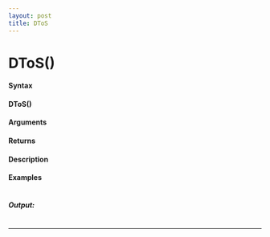 ```yaml
---
layout: post
title: DToS
---
```


# DToS()


#### Syntax

#### DToS()

#### Arguments

#### Returns

#### Description

#### Examples

```

```

##### Output:

```

```

---